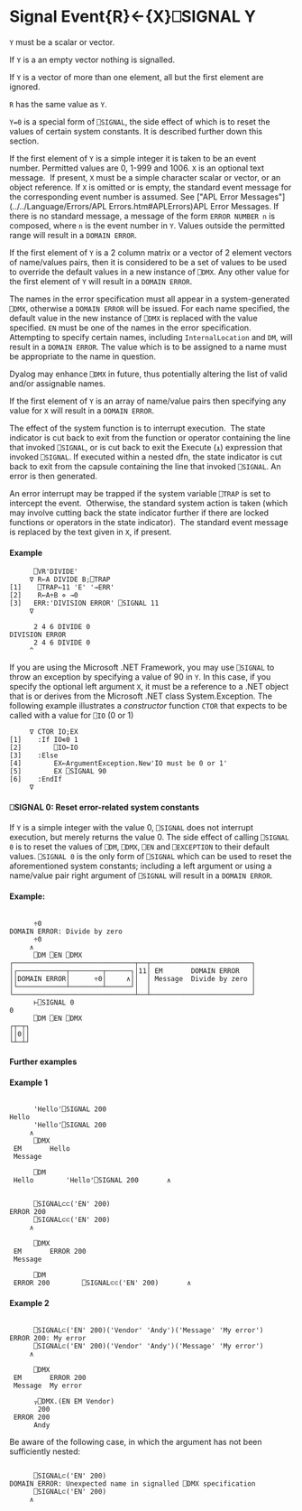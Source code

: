 




<h1 class="heading"><span class="name">Signal Event</span><span class="command">{R}←{X}⎕SIGNAL Y</span></h1>

`Y` must be a scalar or vector.


If `Y` is a an empty vector nothing is signalled.


If `Y` is a vector of more than one element, all but the first element are ignored.


`R` has the same value as `Y`.


`Y=0` is a special form of `⎕SIGNAL`, the side effect of which is to reset the values of certain system constants. It is described further down this section.



If the first element of `Y` is a simple integer it is taken to be an event number. Permitted values are 0, 1-999 and 1006.  `X` is an optional text message.   If present, `X` must be a simple character scalar or vector, or an object reference. If `X` is omitted or is  empty, the standard event message for the corresponding event number  is assumed. See ["APL Error Messages"](../../Language/Errors/APL Errors.htm#APLErrors)APL Error Messages. If there is no standard message, a message of the form `ERROR NUMBER n` is composed, where `n` is the event number in `Y`. Values outside the permitted range will result in a `DOMAIN ERROR`.


If the first element of `Y` is a 2 column matrix or a vector of 2 element vectors of name/values pairs, then it is considered to be a set of values to be used to override the default values in a new instance of `⎕DMX`. Any other value for the first element of `Y` will result in a `DOMAIN ERROR`.


The names in the error specification must all  appear in a system-generated `⎕DMX`, otherwise a `DOMAIN ERROR` will be issued. For each name specified, the default value in the new instance of `⎕DMX` is replaced with the value specified. `EN` must be one of the names in the error specification. Attempting to specify certain names, including `InternalLocation` and `DM`, will result in a `DOMAIN ERROR`. The value which is to be assigned to a name must be appropriate to the name in question.


Dyalog may enhance `⎕DMX` in future, thus potentially altering the list of valid and/or assignable names.


If the first element of `Y` is an array of name/value pairs then  specifying any value for `X` will result in a `DOMAIN ERROR`.


The effect of the system function is to interrupt execution.  The state indicator is cut back to exit from the function or operator containing the line that invoked `⎕SIGNAL`, or is cut back to exit the Execute (`⍎`) expression that invoked `⎕SIGNAL`. If executed within a nested dfn, the state indicator is cut back to exit from the capsule containing the line that invoked `⎕SIGNAL`. An error is then generated.


An error interrupt may be trapped if the system variable `⎕TRAP` is set to intercept the event.  Otherwise, the standard system action is taken (which may involve cutting back the state indicator further if there are locked functions or operators in the state indicator).  The standard event message is replaced by the text given in `X`, if present.

#### Example
```apl
      ⎕VR'DIVIDE'
     ∇ R←A DIVIDE B;⎕TRAP
[1]    ⎕TRAP←11 'E' '→ERR'
[2]    R←A÷B ⋄ →0
[3]   ERR:'DIVISION ERROR' ⎕SIGNAL 11
     ∇
 
      2 4 6 DIVIDE 0
DIVISION ERROR
      2 4 6 DIVIDE 0
     ^
```


If you are using the Microsoft .NET Framework, you may use `⎕SIGNAL` to throw an exception by specifying a value of 90 in `Y`. In this case, if you specify the optional left argument `X`, it must be a reference to a .NET object that is or derives from the Microsoft .NET class System.Exception. The following example illustrates a *constructor* function `CTOR` that expects to be called with a value for `⎕IO` (0 or 1)
```apl
     ∇ CTOR IO;EX
[1]    :If IO∊0 1
[2]        ⎕IO←IO
[3]    :Else
[4]        EX←ArgumentException.New'IO must be 0 or 1'
[5]        EX ⎕SIGNAL 90
[6]    :EndIf
     ∇
```

#### ⎕SIGNAL 0: Reset error-related system constants


If `Y` is a simple integer with the value 0, `⎕SIGNAL` does not interrupt execution, but merely returns the value 0. The side effect of calling `⎕SIGNAL 0` is to reset the values of `⎕DM`, `⎕DMX`, `⎕EN` and `⎕EXCEPTION` to their default values. `⎕SIGNAL 0` is the only form of `⎕SIGNAL` which can be used to reset the aforementioned system constants; including a left argument or using a name/value pair right argument of `⎕SIGNAL` will result in a `DOMAIN ERROR`.

#### Example:
```apl

      ÷0
DOMAIN ERROR: Divide by zero
      ÷0
     ∧
      ⎕DM ⎕EN ⎕DMX
┌──────────────────────────────┬──┬─────────────────────────┐
│┌────────────┬────────┬──────┐│11│ EM       DOMAIN ERROR   │
││DOMAIN ERROR│      ÷0│     ∧││  │ Message  Divide by zero │
│└────────────┴────────┴──────┘│  │                         │
└──────────────────────────────┴──┴─────────────────────────┘
      ⊢⎕SIGNAL 0
0
      ⎕DM ⎕EN ⎕DMX
┌┬─┬┐
││0││
└┴─┴┘

```

#### Further examples

#### Example 1
```apl

      'Hello'⎕SIGNAL 200
Hello
      'Hello'⎕SIGNAL 200
     ∧
      ⎕DMX
 EM       Hello 
 Message            

      ⎕DM
 Hello        'Hello'⎕SIGNAL 200       ∧ 

```
```apl

      ⎕SIGNAL⊂⊂('EN' 200)
ERROR 200
      ⎕SIGNAL⊂⊂('EN' 200)
     ∧

      ⎕DMX
 EM       ERROR 200 
 Message    

      ⎕DM
 ERROR 200        ⎕SIGNAL⊂⊂('EN' 200)       ∧ 

```

#### Example 2
```apl

      ⎕SIGNAL⊂('EN' 200)('Vendor' 'Andy')('Message' 'My error')
ERROR 200: My error
      ⎕SIGNAL⊂('EN' 200)('Vendor' 'Andy')('Message' 'My error')
     ∧

```
```apl
      ⎕DMX
 EM       ERROR 200 
 Message  My error
```
```apl
      ⍪⎕DMX.(EN EM Vendor)
       200 
 ERROR 200 
      Andy 
```


Be aware of the following case, in which the argument has not been sufficiently nested:
```apl

      ⎕SIGNAL⊂('EN' 200)
DOMAIN ERROR: Unexpected name in signalled ⎕DMX specification
      ⎕SIGNAL⊂('EN' 200)
     ∧

```


